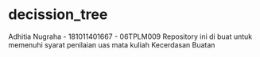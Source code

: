 # decission_tree
Adhitia Nugraha - 181011401667 - 06TPLM009
Repository ini di buat untuk memenuhi syarat penilaian uas mata kuliah Kecerdasan Buatan
